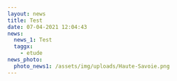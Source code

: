 ```yaml
---
layout: news
title: Test
date: 07-04-2021 12:04:43
news:
  news_1: Test
  taggx:
    - etude
news_photo:
  photo_news1: /assets/img/uploads/Haute-Savoie.png
---
```

